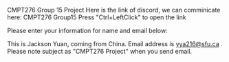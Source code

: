 CMPT276 Group 15 Project
Here is the link of discord, we can comminicate here: CMPT276 Group15 Press "Ctrl+LeftClick" to open the link

Please enter your information for name and email below:

This is Jackson Yuan, coming from China. Email address is yya216@sfu.ca . Please note subject as "CMPT276 Project" when you send email.
